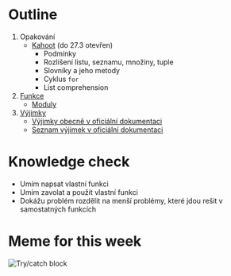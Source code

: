 # Outline

1. Opakování
   - [Kahoot](https://kahoot.it/challenge/52d955f9-531f-445d-bdc4-913dd8d9a342_1647369656187) (do 27.3 otevřen)
     - Podmínky
     - Rozlišení listu, seznamu, množiny, tuple
     - Slovníky a jeho metody
     - Cyklus `for`
     - List comprehension
2. [Funkce](https://kodim.cz/czechitas/progr2-python/zaklady-programovani-2/funkce)
   - [Moduly](https://docs.python.org/3/tutorial/modules.html)
3. [Výjimky](https://kodim.cz/czechitas/progr2-python/zaklady-programovani-2/vyjimky)
   - [Výjimky obecně v oficiální dokumentaci](https://docs.python.org/3/tutorial/errors.html#handling-exceptions)
   - [Seznam výjimek v oficiální dokumentaci](https://docs.python.org/3/library/exceptions.html)

# Knowledge check

- Umím napsat vlastní funkci
- Umím zavolat a použít vlastní funkci
- Dokážu problém rozdělit na menší problémy, které jdou rešit v samostatných funkcích

# Meme for this week

![Try/catch block](https://miro.medium.com/max/1400/1*ekJ5cBK7OvtifeavpNn7Tg.jpeg)
